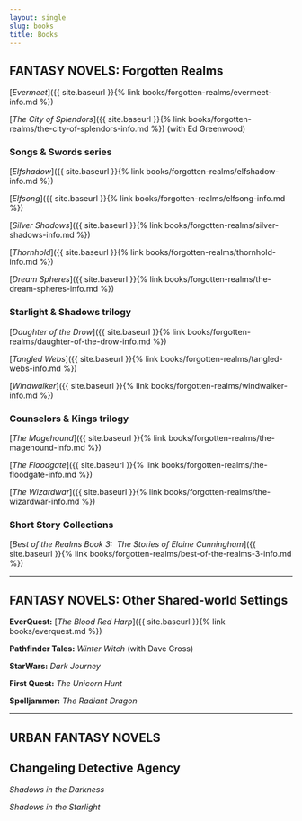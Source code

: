 ```yaml
---
layout: single
slug: books
title: Books
---
```



## **FANTASY NOVELS: Forgotten Realms**


[_Evermeet_]({{ site.baseurl }}{% link books/forgotten-realms/evermeet-info.md %})

[_The City of Splendors_]({{ site.baseurl }}{% link books/forgotten-realms/the-city-of-splendors-info.md %}) (with Ed Greenwood)



### Songs & Swords series

[_Elfshadow_]({{ site.baseurl }}{% link books/forgotten-realms/elfshadow-info.md %})

[_Elfsong_]({{ site.baseurl }}{% link books/forgotten-realms/elfsong-info.md %})

[_Silver Shadows_]({{ site.baseurl }}{% link books/forgotten-realms/silver-shadows-info.md %})

[_Thornhold_]({{ site.baseurl }}{% link books/forgotten-realms/thornhold-info.md %})

[_Dream Spheres_]({{ site.baseurl }}{% link books/forgotten-realms/the-dream-spheres-info.md %})

### Starlight & Shadows trilogy

[_Daughter of the Drow_]({{ site.baseurl }}{% link books/forgotten-realms/daughter-of-the-drow-info.md %})

[_Tangled Webs_]({{ site.baseurl }}{% link books/forgotten-realms/tangled-webs-info.md %})

[_Windwalker_]({{ site.baseurl }}{% link books/forgotten-realms/windwalker-info.md %})

### Counselors & Kings trilogy

[_The Magehound_]({{ site.baseurl }}{% link books/forgotten-realms/the-magehound-info.md %})

[_The Floodgate_]({{ site.baseurl }}{% link books/forgotten-realms/the-floodgate-info.md %})

[_The Wizardwar_]({{ site.baseurl }}{% link books/forgotten-realms/the-wizardwar-info.md %})

### Short Story Collections

[_Best of the Realms Book 3:  The Stories of Elaine Cunningham_]({{ site.baseurl }}{% link books/forgotten-realms/best-of-the-realms-3-info.md %})

***

## **FANTASY NOVELS: Other Shared-world Settings**

**EverQuest:** [_The Blood Red Harp_]({{ site.baseurl }}{% link books/everquest.md %})

**Pathfinder Tales:** _Winter Witch_ (with Dave Gross)

**StarWars:** _Dark Journey_

**First Quest:** _The Unicorn Hunt_

**Spelljammer:** _The Radiant Dragon_

***

## **URBAN FANTASY NOVELS**

## Changeling Detective Agency

_Shadows in the Darkness_

_Shadows in the Starlight_

